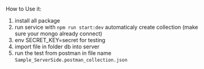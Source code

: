 How to Use it:

1. install all package
2. run service with `npm run start:dev` automaticaly create collection (make sure your mongo already connect)
3. env SECRET_KEY=secret for testing
4. import file in folder db into server
5. run the test from postman in file name `Sample_ServerSide.postman_collection.json`
